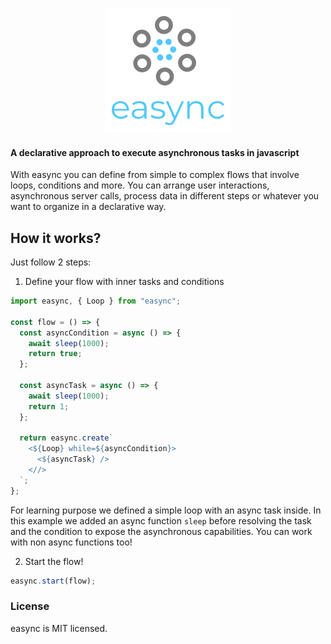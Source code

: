 <p align="center"><img src="resources/logo.png" /></p>

#### A declarative approach to execute asynchronous tasks in javascript

With easync you can define from simple to complex flows that involve loops, conditions and more. You can arrange user interactions, asynchronous server calls, process data in different steps or whatever you want to organize in a declarative way.

## How it works?

Just follow 2 steps:

1. Define your flow with inner tasks and conditions

```js
import easync, { Loop } from "easync";

const flow = () => {
  const asyncCondition = async () => {
    await sleep(1000);
    return true;
  };

  const asyncTask = async () => {
    await sleep(1000);
    return 1;
  };

  return easync.create`
    <${Loop} while=${asyncCondition}>
      <${asyncTask} />
    <//>
  `;
};
```

For learning purpose we defined a simple loop with an async task inside. In this example we added an async function `sleep` before resolving the task and the condition to expose the asynchronous capabilities. You can work with non async functions too!

2. Start the flow!

```js
easync.start(flow);
```

### License

easync is MIT licensed.
